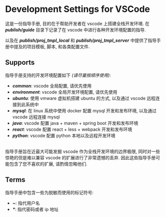 # Development Settings for VSCode

这是一份指导手册, 目的在于帮助开发者在 vscode 上搭建全栈开发环境. 在 **_publish/guide_** 目录下记录了在 vscode 中进行各种开发环境配置的指导.

以及在 **_publish/proj_tmpl_local_** 和 **_publish/proj_tmpl_server_** 中提供了指导手册中提及的项目模板, 脚本, 和各类配置文件.

## Supports

指导手册支持的开发环境配置如下 _(请尽量按顺序使用)_:

-   **_common_**: vscode 全局配置, 请优先使用
-   **_environment_**: vscode 全局开发环境配置, 请优先使用
-   **_ubuntu_**: 使用 vmware 虚拟机搭建 ubuntu 的方式, 以及通过 vscode 远程连接到此系统中
-   **_mysql_**: 在 linux 系统中使用 docker 配置 mysql 开发和发布环境, 以及通过 vscode 远程连接 mysql
-   **_java_**: vscode 配置 java + maven + spring boot 开发和发布环境
-   **_react_**: vscode 配置 react + less + webpack 开发和发布环境
-   **_python_**: vscode 配置 python 本地以及远程开发环境<br><br>

指导手册旨在近最大可能发掘 vscode 作为全栈开发环境的边界极限, 同时对一些惊艳的但是难以兼容 vscode 的扩展进行了非常遗憾的丢弃. 因此这些指导手册可能包含了您不喜欢的扩展, 请酌情忽略他们.

## Terms

指导手册中包含一些为脱敏而使用的标记符号:

-   **_\~_**: 指代用户名
-   **_\*_**: 指代密码或者 ip 地址

